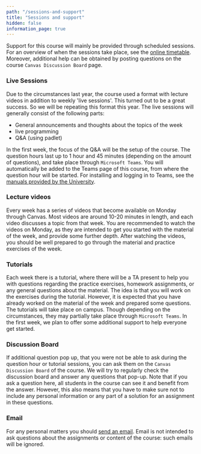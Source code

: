 ```yaml
---
path: "/sessions-and-support"
title: "Sessions and support"
hidden: false
information_page: true
---
```


Support for this course will mainly be provided through scheduled sessions. For an overview of when the sessions take place, see the [online timetable](https://timetables.eur.nl/schedule). Moreover, additional help can be obtained by posting questions on the course `Canvas Discussion Board` page.

### Live Sessions
Due to the circumstances last year, the course used a format with lecture videos in addition to weekly 'live sessions'. This turned out to be a great success. So we will be repeating this format this year. The live sessions will generally consist of the following parts:
- General announcements and thoughts about the topics of the week
- live programming 
- Q&A (using padlet)

In the first week, the focus of the Q&A will be the setup of the course. The question hours last up to 1 hour and 45 minutes (depending on the amount of questions), and take place through  `Microsoft Teams`. You will automatically be added to the Teams page of this course, from where the question hour will be started. For installing and logging in to Teams, see the [manuals provided by the University](https://my.eur.nl/en/eur/ict-1/teams-chat-and-presence). 

### Lecture videos
Every week has a series of videos that become available on Monday through Canvas. Most videos are around 10-20 minutes in length, and each video discusses a topic from that week. You are recommended to watch the videos on Monday, as they are intended to get you started with the material of the week, and provide some further depth. After watching the videos, you should be well prepared to go through the material and practice exercises of the week.

### Tutorials
Each week there is a tutorial, where there will be a TA present to help you with questions regarding the practice exercises, homework assignments, or any general questions about the material. The idea is that you will work on the exercises during the tutorial. However, it is expected that you have already worked on the material of the week and prepared some questions. The tutorials will take place on campus. Though depending on the circumstances, they may partially take place through  `Microsoft Teams`. In the first week, we plan to offer some additional support to help everyone get started.

### Discussion Board
If additional question pop up, that you were not be able to ask during the question hour or tutorial sessions, you can ask them on the `Canvas Discussion Board` of the course. We will try to regularly check the discussion board and answer any questions that pop-up. Note that if you ask a question here, all students in the course can see it and benefit from the answer. However, this also means that you have to make sure not to include any personal information or any part of a solution for an assignment in these questions.

### Email
For any personal matters you should [send an email](mailto:feb21011@ese.eur.nl). Email is not intended to ask questions about the assignments or content of the course: such emails will be ignored.